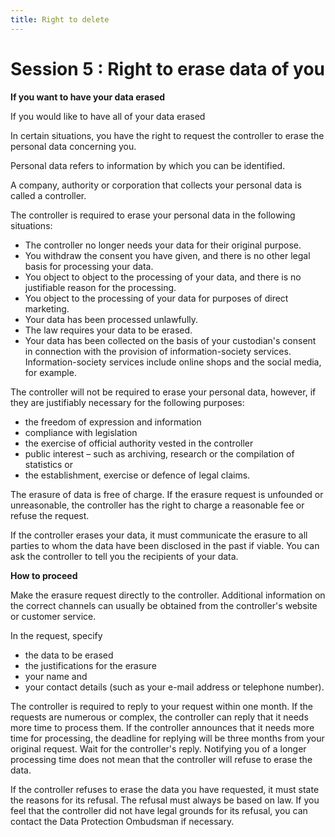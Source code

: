 ```yaml
---
title: Right to delete
---
```

# Session 5 : Right to erase data of you

**If you want to have your data erased**

If you would like to have all of your data erased

In certain situations, you have the right to request the controller to erase the personal data concerning you.

Personal data refers to information by which you can be identified.

A company, authority or corporation that collects your personal data is called a controller.

The controller is required to erase your personal data in the following situations:

- The controller no longer needs your data for their original purpose.
- You withdraw the consent you have given, and there is no other legal basis for processing your data.
- You object to object to the processing of your data, and there is no justifiable reason for the processing.
- You object to the processing of your data for purposes of direct marketing.
- Your data has been processed unlawfully.
- The law requires your data to be erased.
- Your data has been collected on the basis of your custodian's consent in connection with the provision of information-society services. Information-society services include online shops and the social media, for example.

The controller will not be required to erase your personal data, however, if they are justifiably necessary for the following purposes:

- the freedom of expression and information
- compliance with legislation
- the exercise of official authority vested in the controller
- public interest – such as archiving, research or the compilation of statistics or
- the establishment, exercise or defence of legal claims.

The erasure of data is free of charge. If the erasure request is unfounded or unreasonable, the controller has the right to charge a reasonable fee or refuse the request.

If the controller erases your data, it must communicate the erasure to all parties to whom the data have been disclosed in the past if viable. You can ask the controller to tell you the recipients of your data.

**How to proceed**

Make the erasure request directly to the controller. Additional information on the correct channels can usually be obtained from the controller's website or customer service.

In the request, specify

- the data to be erased
- the justifications for the erasure
- your name and
- your contact details (such as your e-mail address or telephone number).

The controller is required to reply to your request within one month. If the requests are numerous or complex, the controller can reply that it needs more time to process them. If the controller announces that it needs more time for processing, the deadline for replying will be three months from your original request. Wait for the controller's reply. Notifying you of a longer processing time does not mean that the controller will refuse to erase the data.

If the controller refuses to erase the data you have requested, it must state the reasons for its refusal. The refusal must always be based on law. If you feel that the controller did not have legal grounds for its refusal, you can contact the Data Protection Ombudsman if necessary.
